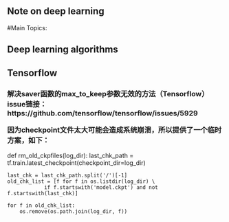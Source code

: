 ## Note on deep learning
#Main Topics:

<h2>Deep learning algorithms</h2>
<h2>Tensorflow</h2>

<h3>
解决saver函数的max_to_keep参数无效的方法（Tensorflow）
issue链接：https://github.com/tensorflow/tensorflow/issues/5929

因为checkpoint文件太大可能会造成系统崩溃，所以提供了一个临时方案，如下：</h3>
def rm_old_ckpfiles(log_dir):
    last_chk_path = tf.train.latest_checkpoint(checkpoint_dir=log_dir)

    last_chk = last_chk_path.split('/')[-1]
    old_chk_list = [f for f in os.listdir(log_dir) \
                if f.startswith('model.ckpt') and not f.startswith(last_chk)]

    for f in old_chk_list:
        os.remove(os.path.join(log_dir, f))
